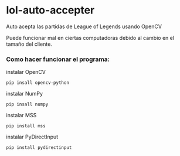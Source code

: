 # lol-auto-accepter
Auto acepta las partidas de League of Legends usando OpenCV

Puede funcionar mal en ciertas computadoras debido al cambio en el tamaño del cliente.

<h3>Como hacer funcionar el programa:</h3>

instalar OpenCV
```
pip insall opencv-python
```

instalar NumPy
```
pip insall numpy
```

instalar MSS
```
pip install mss
```

instalar PyDirectInput
```
pip install pydirectinput
```